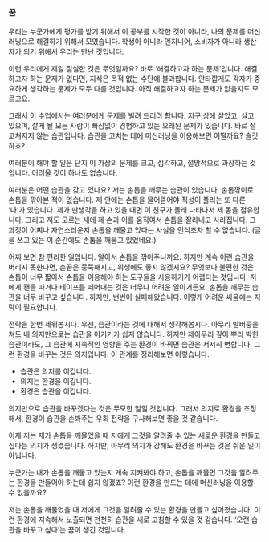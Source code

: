 ### 꿈

우리는 누군가에게 평가를 받기 위해서 이 공부를 시작한 것이 아니라, 나의 문제를 머신러닝으로 해결하기 위해서 모였습니다. 학생이 아니라 엔지니어, 소비자가 아니라 생산자가 되기 위해서 우리는 만난 것입니다.

이런 우리에게 제일 절실한 것은 무엇일까요? 바로 ‘해결하고자 하는 문제’입니다. 해결하고자 하는 문제가 없다면, 지식은 목적 없는 수단에 불과합니다. 안타깝게도 각자가 중요하게 생각하는 문제가 모두 다를 것입니다. 아직 해결하고자 하는 문제가 없을지도 모르고요.

그래서 이 수업에서는 여러분에게 문제를 빌려 드리려 합니다. 지구 상에 살았고, 살고 있으며, 살게 될 모든 사람이 빠짐없이 경험하고 있는 오래된 문제가 있습니다. 바로 잘 고쳐지지 않는 습관입니다. 습관을 고치는 데에 머신러닝을 이용해보면 어떨까요? 솔깃하죠?

여러분이 해야 할 일은 단지 이 가상의 문제를 크고, 심각하고, 절망적으로 과장하는 것입니다. 어려울 것이 하나도 없습니다.

여러분은 어떤 습관을 갖고 있나요? 저는 손톱을 깨무는 습관이 있습니다. 손톱깎이로 손톱을 깎아본 적이 없습니다. 제 안에는 손톱을 물어뜯어야 직성이 풀리는 또 다른 ‘나’가 있습니다. 제가 딴생각을 하고 있을 때면 이 친구가 몰래 나타나서 제 몸을 점유합니다. 그리고 저도 모르는 새에 제 손과 이를 움직여서 손톱을 잘라내고 사라집니다. 그 과정이 어찌나 자연스러운지 손톱을 깨물고 있다는 사실을 인식조차 할 수 없습니다. (글을 쓰고 있는 이 순간에도 손톱을 깨물고 있었네요.)

어찌 보면 참 편리한 일입니다. 알아서 손톱을 깎아주니까요. 하지만 계속 이런 습관을 버리지 못한다면, 손끝은 뭉뚝해지고, 위생에도 좋지 않겠지요? 무엇보다 불편한 것은 손톱이 너무 짧아서 손톱을 이용해야 하는 도구들을 사용하기가 어렵다는 것입니다. 저에게 캔을 따거나 테이프를 떼어내는 것은 너무나 어려운 일이거든요. 손톱을 깨무는 습관을 너무 바꾸고 싶습니다. 하지만, 번번이 실패해왔습니다. 이렇게 어려운 싸움에는 지략이 필요합니다.

전략을 한번 세워봅시다. 우선, 습관이라는 것에 대해서 생각해봅시다. 아무리 발버둥을 쳐도 내 의지만으로는 습관을 이기기가 쉽지 않습니다. 하지만 제아무리 깊이 뿌리 박힌 습관이라도, 그 습관에 지속적인 영향을 주는 환경이 바뀌면 습관은 서서히 변합니다. 그런 환경을 바꾸는 것은 의지입니다. 이 관계를 정리해보면 이렇습니다.

- 습관은 의지를 이깁니다.
- 의지는 환경을 이깁니다.
- 환경은 습관을 이깁니다.

의지만으로 습관을 바꾸겠다는 것은 무모한 일일 것입니다. 그래서 의지로 환경을 조정해서, 환경이 습관을 손봐주는 우회 전략을 구사해보면 좋을 것 같습니다.

이제 저는 제가 손톱을 깨물었을 때 저에게 그것을 알려줄 수 있는 새로운 환경을 만들고 싶다는 의지가 생겼습니다. 하지만, 아무리 의지가 강해도 환경을 바꾸는 것은 쉬운 일이 아닙니다.

누군가는 내가 손톱을 깨물고 있는지 계속 지켜봐야 하고, 손톱을 깨물면 그것을 알려주는 환경을 만들어야 하는데 쉽지 않겠죠? 이런 환경을 만드는 데에 머신러닝을 이용할 수 없을까요?

저는 손톱을 깨물었을 때 저에게 그것을 알려줄 수 있는 환경을 만들고 싶어졌습니다. 이런 환경에 지속해서 노출되면 천천히 습관을 새로 고침할 수 있을 것 같습니다. ‘오랜 습관을 바꾸고 싶다’는 꿈이 생긴 것입니다.
